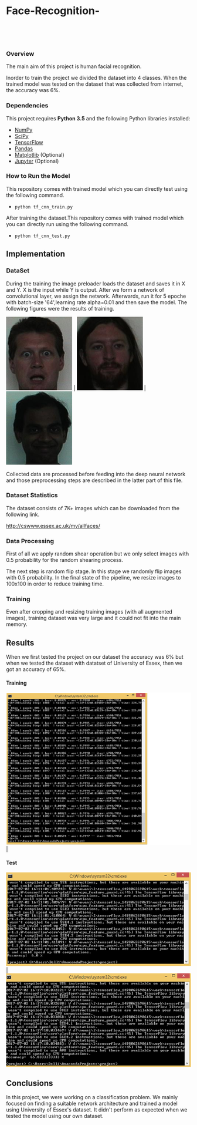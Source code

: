# Face-Recognition-
 


 


### Overview


The main aim of this project is human facial recognition.

Inorder to train the project we divided the dataset into 4 classes. When the trained model was tested on the dataset that was collected from internet, the accuracy was 6%.



### Dependencies


This project requires **Python 3.5** and the following
Python libraries installed:

- [NumPy](http://www.numpy.org/)
- [SciPy](https://www.scipy.org/)
- [TensorFlow](http://tensorflow.org)
- [Pandas](http://pandas.pydata.org/)
- [Matplotlib](http://matplotlib.org/) (Optional)
- [Jupyter](http://jupyter.org/) (Optional)


### How to Run the Model


This repository comes with trained model which you can
directly test using the following command.


- `python tf_cnn_train.py`


After training the dataset.This repository comes with
trained model which you can directly run using the following command.


- `python tf_cnn_test.py`


## Implementation


### DataSet


During the training the image preloader loads the dataset
and saves it in X and Y. X is the input while Y is output. After we form a
network of convolutional layer, we assign the network. Afterwards, run it for 5 epoche with
batch-size '64',learning rate alpha=0.01 and then save the model. The following figures were the results of training.


![left](./dav_exp.7.jpg) |
![center](./and_exp.1.jpg) | ![right](./ant_exp.14.jpg)


Collected data are processed before feeding into the deep
neural network and those preprocessing steps are described in the latter part
of this file. 


### Dataset Statistics


The dataset consists of 7K+ images which can be downloaded from the following link.

http://cswww.essex.ac.uk/mv/allfaces/

### Data Processing 

First of all we apply random shear operation but we only select images with 0.5 probability for the random
shearing process. 

The next step is random flip stage. In this stage we randomly flip images with 0.5 probability. In the final state of the pipeline, we resize images to 100x100 in order to reduce training time. 


### Training


Even after cropping and resizing training images (with all
augmented images), training dataset was very large and it could not fit into
the main memory. 

## Results

When we first tested the project on our dataset the accuracy was 6% but when we tested the dataset with
datatset of University of Essex, then we got an accuracy of 65%.


#### Training


![left](./train.png) |


#### Test



![left](./test.PNG) |
![center](./test1.PNG) 

## Conclusions


In this project, we were working on a classification problem. We mainly
focused on finding a suitable network architecture and trained a model using
University of Essex's dataset. It didn't perform as expected when we tested the model using our
own dataset.

